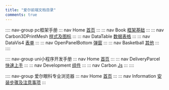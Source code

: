 ```yaml
---
title: "爱尔前端文档目录"
comments: true
---
```


:::: nav-group pc框架手册
::: nav Home
[首页](./pcwork/index/)
:::
::: nav Book
[框架基础](./pcwork/1.base/1.files.md)
:::
::: nav Carbon3DPrintMesh
[样式及图标](./pcwork/2.css/1.grid.md)
:::
::: nav DataTable
[数据表格](./pcwork/3.datagrid/1.newGrid.md)
:::
::: nav DataVis4
[表单](./pcwork/4.form/1.rules.md)
:::
::: nav OpenPanelBottom
[弹窗](./pcwork/5.pop/common.md)
:::
::: nav Basketball
[其他](./pcwork/6.other/1.uploader.md)
:::
::::

:::: nav-group uni小程序开发手册
::: nav Home
[首页](./souni/index/)
:::
::: nav DeliveryParcel
[快速上手](./souni/1.base/0.first.md)
:::
::: nav Development
[组件](./souni/2.components/0.first.md)
:::
::: nav Carbon
[Js](./souni/3.js/0.first.md)
:::
::::

:::: nav-group 爱尔眼科专业浏览器
::: nav Home
[首页](./bluecore//index/)
:::
::: nav Information
[安装步骤及注意事项](./bluecore/1.use/1.setup.md)
:::